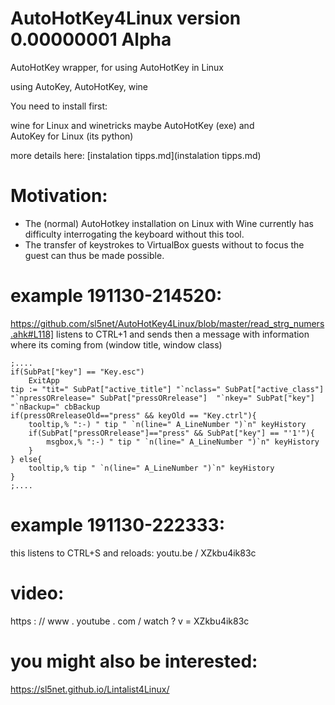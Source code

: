 # AutoHotKey4Linux version 0.00000001 Alpha

AutoHotKey wrapper, for using AutoHotKey in Linux  

using AutoKey, AutoHotKey, wine

You need to install first:

wine for Linux  and
winetricks maybe
AutoHotKey (exe) and  
AutoKey for Linux (its python)

more details here: [instalation tipps.md](instalation tipps.md)

# Motivation:

  - The (normal) AutoHotkey installation on Linux with Wine currently has 
  difficulty interrogating the keyboard without this tool.
  - The transfer of keystrokes to VirtualBox guests 
  without to focus the guest can thus be made possible.


# example 191130-214520:

https://github.com/sl5net/AutoHotKey4Linux/blob/master/read_strg_numers.ahk#L118]
listens to CTRL+1 and sends then a message with 
information where its coming from (window title, window class) 
```autoHotKey
;....
if(SubPat["key"] == "Key.esc")
	ExitApp
tip := "tit=" SubPat["active_title"] "`nclass=" SubPat["active_class"] "`npressORrelease=" SubPat["pressORrelease"]  "`nkey=" SubPat["key"] "`nBackup=" cbBackup
if(pressORreleaseOld=="press" && keyOld == "Key.ctrl"){
	tooltip,% ":-) " tip " `n(line=" A_LineNumber ")`n" keyHistory
	if(SubPat["pressORrelease"]=="press" && SubPat["key"] == "'1'"){
		msgbox,% ":-) " tip " `n(line=" A_LineNumber ")`n" keyHistory
	}
} else{
	tooltip,% tip " `n(line=" A_LineNumber ")`n" keyHistory 
}
;....
```


# example 191130-222333:

this listens to CTRL+S and reloads: youtu.be / XZkbu4ik83c

# video: 

https : // www . youtube . com / watch ? v = XZkbu4ik83c

# you might also be interested:

https://sl5net.github.io/Lintalist4Linux/

